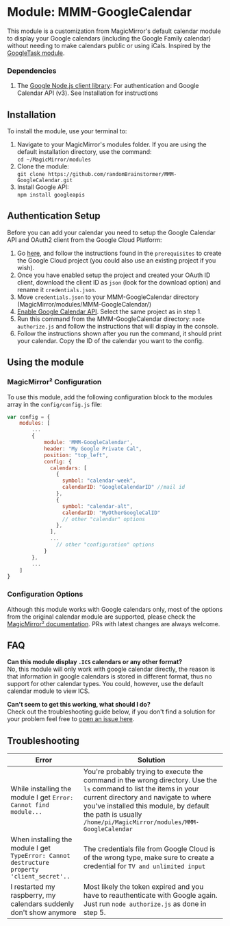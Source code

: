 # Module: MMM-GoogleCalendar

This module is a customization from MagicMirror's default calendar module to display your Google calendars (including the Google Family calendar) without needing to make calendars public or using iCals. Inspired by the [GoogleTask module](https://github.com/jgauth/MMM-GoogleTasks).

### Dependencies

1. The [Google Node.js client library](https://github.com/google/google-api-nodejs-client/): For authentication and Google Calendar API (v3). See Installation for instructions

## Installation

To install the module, use your terminal to:

1. Navigate to your MagicMirror's modules folder. If you are using the default installation directory, use the command:<br />`cd ~/MagicMirror/modules`
2. Clone the module:<br />`git clone https://github.com/randomBrainstormer/MMM-GoogleCalendar.git`
3. Install Google API:<br />`npm install googleapis`

## Authentication Setup

Before you can add your calendar you need to setup the Google Calendar API and OAuth2 client from the Google Cloud Platform:

1. Go [here](https://developers.google.com/calendar/api/quickstart/nodejs), and follow the instructions found in the `prerequisites` to create the Google Cloud project (you could also use an existing project if you wish).
2. Once you have enabled setup the project and created your OAuth ID client, download the client ID as `json` (look for the download option) and rename it `credentials.json`.
3. Move `credentials.json` to your MMM-GoogleCalendar directory (MagicMirror/modules/MMM-GoogleCalendar/)
4. [Enable Google Calendar API](https://console.cloud.google.com/apis/library/calendar-json.googleapis.com). Select the same project as in step 1.
5. Run this command from the MMM-GoogleCalendar directory: `node authorize.js` and follow the instructions that will display in the console. 
6. Follow the instructions shown after you run the command, it should print your calendar. Copy the ID of the calendar you want to the config.

## Using the module

### MagicMirror² Configuration

To use this module, add the following configuration block to the modules array in the `config/config.js` file:

```js
var config = {
    modules: [
        ...
        {
            module: 'MMM-GoogleCalendar',
            header: "My Google Private Cal",
            position: "top_left",
            config: {
              calendars: [
                {
                  symbol: "calendar-week",
                  calendarID: "GoogleCalendarID" //mail id
                },
                {
                  symbol: "calendar-alt",
                  calendarID: "MyOtherGoogleCalID"
                  // other "calendar" options
                },
              ],
              ...
                // other "configuration" options
            }
        },
        ...
    ]
}
```

### Configuration Options

Although this module works with Google calendars only, most of the options from the original calendar module are supported, please check the [MagicMirror² documentation](https://docs.magicmirror.builders/modules/calendar.html). PRs with latest changes are always welcome.


## FAQ

**Can this module display `.ICS` calendars or any other format?** <br />
No, this module will only work with google calendar directly, the reason is that information in google calendars is stored in different format, thus no support for other calendar types. You could, however, use the default calendar module to view ICS.

**Can't seem to get this working, what should I do?**<br />
Check out the troubleshooting guide below, if you don't find a solution for your problem feel free to [open an issue here](https://github.com/randomBrainstormer/MMM-GoogleCalendar/issues).


## Troubleshooting

| Error         | Solution  |
|---------------|-----------|
| While installing the module I get `Error: Cannot find module...` | You're probably trying to execute the command in the wrong directory. Use the `ls` command to list the items in your current directory and navigate to where you've installed this module, by default the path is usually `/home/pi/MagicMirror/modules/MMM-GoogleCalendar`  |
| When installing the module I get `TypeError: Cannot destructure property 'client_secret'..` | The credentials file from Google Cloud is of the wrong type, make sure to create a credential for `TV and unlimited input` |
| I restarted my raspberry, my calendars suddenly don't show anymore | Most likely the token expired and you have to reauthenticate with Google again. Just run `node authorize.js` as done in step 5.  |
 
